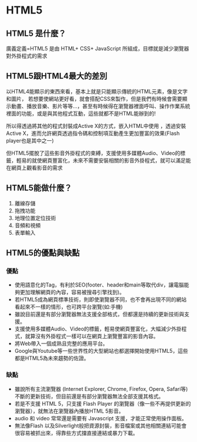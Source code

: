 # HTML5
  
## HTML5 是什麼？

廣義定義=HTML5 是由 HTML+ CSS+ JavaScript 所組成，目標就是減少瀏覽器對外掛程式的需求


## HTML5跟HTML4最大的差別

以HTML4能顯示的東西來看，基本上就是只能顯示傳統的HTML元素，像是文字和圖片，
若想要使網站更好看，就會搭配CSS來製作，但是我們有時候會需要顯示動畫、播放音樂、影片等等...，甚至有時候得在瀏覽器裡面呼叫、操作作業系統裡面的功能，或是與其他程式互動，這些就都不是HTML能辦到的!

所以得透過將其他的程式封裝成Active X的方式，嵌入HTML中使用
，透過安裝Active X，進而允許網頁透過指令碼和控制項互動產生更加豐富的效果(Flash player也是其中之一)

但HTML5擺脫了這些影音外掛程式的束縛，支援使用多媒體Audio、Video的標籤，輕易的就使網頁豐富化，未來不需要安裝相關的影音外掛程式，就可以滿足能在網頁上觀看影音的需求

## HTML5能做什麼？
1. 離線存儲
2. 拖拽功能
3. 地理位置定位技術
4. 音頻和視頻
5. 表單輸入


## HTML5的優點與缺點

### 優點

- 使用語意化的Tag，有利於SEO(footer、header和main等取代div，讓電腦能夠更加理解網頁的內容，容易被搜尋引擎找到)。
- 若HTML5成為網頁標準技術，則即使瀏覽器不同，也不會再出現不同的網站看起來不一樣的情形，也可跨平台瀏覽(如:手機)
- 雖說目前還是有部分瀏覽器無法支援全部格式，但都還是持續的更新技術與支援。
- 支援使用多媒體Audio、Video的標籤，輕易使網頁豐富化，大幅減少外掛程式，就算沒有外掛程式一樣可以在網頁上瀏覽豐富的影音內容。
- 將Web帶入一個成熟且完整的應用平台。
- Google與Youtube等一些世界性的大型網站也都選擇開始使用HTML5，這些都是HTML5為未來趨勢的佐證。

### 缺點

- 雖說所有主流瀏覽器 (Internet Explorer, Chrome, Firefox, Opera, Safari等) 不斷的更新技術，但目前還是有部分瀏覽器無法全部支援其格式。
- 若是不支援 HTML 5，只支援 Flash Player 的瀏覽器（像一些不再提供更新的瀏覽器），就無法在瀏覽器內播放HTML 5影音。
- audio 和 video 常常還是需要有 Javascript 支援，才能正常使用操作面板。
- 無法像Flash 以及Silverlight般把資源封裝，影音檔案或其他相關連結可能會很容易被抓出來，得靠些方式擋直接連結或暴力下載。

